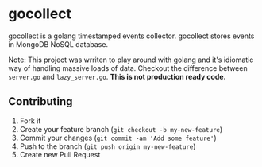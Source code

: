 # gocollect

gocollect is a golang timestamped events collector. gocollect stores events in MongoDB NoSQL database.

Note: This project was wrriten to play around with golang and it's idiomatic way of handling massive loads of data. Checkout the difference between `server.go` and `lazy_server.go`. **This is not production ready code.**   

## Contributing

1. Fork it
2. Create your feature branch (`git checkout -b my-new-feature`)
3. Commit your changes (`git commit -am 'Add some feature'`)
4. Push to the branch (`git push origin my-new-feature`)
5. Create new Pull Request